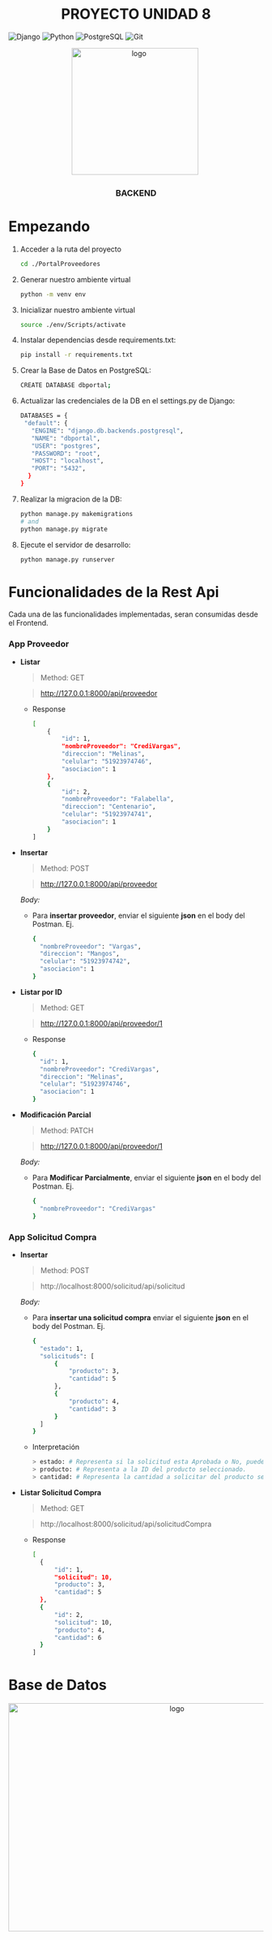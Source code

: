 # <div align="center"> PROYECTO UNIDAD 8 </div>

![Django](https://img.shields.io/badge/Django-092E20?style=for-the-badge&logo=django&logoColor=white) ![Python](https://img.shields.io/badge/Python-14354C?style=for-the-badge&logo=python&logoColor=white) 
![PostgreSQL](https://img.shields.io/badge/PostgreSQL-316192?style=for-the-badge&logo=postgresql&logoColor=white) ![Git](https://img.shields.io/badge/GIT-E44C30?style=for-the-badge&logo=git&logoColor=white)


<div align="center">
  <img src="https://media2.giphy.com/media/uurtMtTKqkJda4dk8Y/200w.webp?cid=ecf05e47ipyhr4vjtllb1xiqwtxh39uto775myk2rj700nth&rid=200w.webp&ct=g" title="logo" alt="logo" width="250" height="250" />&nbsp;
</div>

### <div align="center">BACKEND</div>


# Empezando

1. Acceder a la ruta del proyecto

   ```bash
   cd ./PortalProveedores
   ```

2. Generar nuestro ambiente virtual

   ```bash
   python -m venv env
   ```

3. Inicializar nuestro ambiente virtual

   ```bash
   source ./env/Scripts/activate
   ```

4. Instalar dependencias desde requirements.txt:

   ```bash
   pip install -r requirements.txt
   ```

5. Crear la Base de Datos en PostgreSQL:

   ```bash
   CREATE DATABASE dbportal;
   ```

6. Actualizar las credenciales de la DB en el settings.py de Django:

   ```bash
   DATABASES = {
    "default": {
      "ENGINE": "django.db.backends.postgresql",
      "NAME": "dbportal",
      "USER": "postgres",
      "PASSWORD": "root",
      "HOST": "localhost",
      "PORT": "5432",
     }
   }
   ```

7. Realizar la migracion de la DB:

   ```bash
   python manage.py makemigrations
   # and
   python manage.py migrate
   ```

8. Ejecute el servidor de desarrollo:

   ```bash
   python manage.py runserver
   ```

# Funcionalidades de la Rest Api

Cada una de las funcionalidades implementadas, seran consumidas desde el Frontend.

### App Proveedor

- **Listar**

  > Method: GET

  > http://127.0.0.1:8000/api/proveedor

  - Response

    ```bash
    [
        {
            "id": 1,
            "nombreProveedor": "CrediVargas",
            "direccion": "Melinas",
            "celular": "51923974746",
            "asociacion": 1
        },
        {
            "id": 2,
            "nombreProveedor": "Falabella",
            "direccion": "Centenario",
            "celular": "51923974741",
            "asociacion": 1
        }
    ]
    ```

- **Insertar**

  > Method: POST

  > http://127.0.0.1:8000/api/proveedor

  _Body:_

  - Para **insertar proveedor**, enviar el siguiente **json** en el body del Postman. Ej.

    ```bash
    {
      "nombreProveedor": "Vargas",
      "direccion": "Mangos",
      "celular": "51923974742",
      "asociacion": 1
    }
    ```

- **Listar por ID**

  > Method: GET

  > http://127.0.0.1:8000/api/proveedor/1

  - Response

    ```bash
    {
      "id": 1,
      "nombreProveedor": "CrediVargas",
      "direccion": "Melinas",
      "celular": "51923974746",
      "asociacion": 1
    }
    ```

- **Modificación Parcial**

  > Method: PATCH

  > http://127.0.0.1:8000/api/proveedor/1

  _Body:_

  - Para **Modificar Parcialmente**, enviar el siguiente **json** en el body del Postman. Ej.

    ```bash
    {
      "nombreProveedor": "CrediVargas"
    }
    ```

### App Solicitud Compra

- **Insertar**

  > Method: POST

  > http://localhost:8000/solicitud/api/solicitud

  _Body:_

  - Para **insertar una solicitud compra** enviar el siguiente **json** en el body del Postman. Ej.

    ```bash
    {
      "estado": 1,
      "solicituds": [
          {
              "producto": 3,
              "cantidad": 5
          },
          {
              "producto": 4,
              "cantidad": 3
          }
      ]
    }
    ```

  - Interpretación

    ```bash
    > estado: # Representa si la solicitud esta Aprobada o No, puede ir null tambien.
    > producto: # Representa a la ID del producto seleccionado.
    > cantidad: # Representa la cantidad a solicitar del producto seleccionado.
    ```


- **Listar Solicitud Compra**

  > Method: GET

  > http://localhost:8000/solicitud/api/solicitudCompra

  - Response

    ```bash
    [
      {
          "id": 1,
          "solicitud": 10,
          "producto": 3,
          "cantidad": 5
      },
      {
          "id": 2,
          "solicitud": 10,
          "producto": 4,
          "cantidad": 6
      }
    ]
    ```

# Base de Datos

<div align="center">
  <img src="https://i.ibb.co/VL37kcb/DB.png" title="logo" alt="logo" width="650" height="450" />
</div>